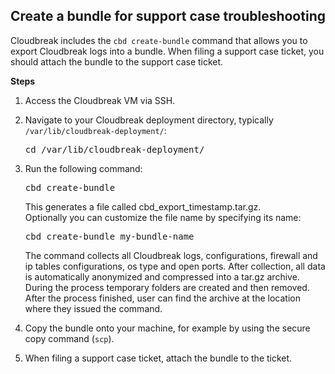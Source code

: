 ## Create a bundle for support case troubleshooting 

Cloudbreak includes the `cbd create-bundle` command that allows you to export Cloudbreak logs into a bundle. When filing a support case ticket, you should attach the bundle to the support case ticket. 

**Steps** 
 
1. Access the Cloudbreak VM via SSH.

2. Navigate to your Cloudbreak deployment directory, typically `/var/lib/cloudbreak-deployment/`: 

    <pre>cd /var/lib/cloudbreak-deployment/</pre> 

3. Run the following command:  

    <pre>cbd create-bundle</pre>
    
    This generates a file called cbd_export_timestamp.tar.gz.   
    Optionally you can customize the file name by specifying its name:  
    
    <pre>cbd create-bundle my-bundle-name</pre> 

    The command collects all Cloudbreak logs, configurations, firewall and ip tables configurations, os type and open ports. After collection, all data is automatically anonymized and compressed into a tar.gz archive. During the process temporary folders are created and then removed. After the process finished, user can find the archive at the location where they issued the command.
    
4. Copy the bundle onto your machine, for example by using the secure copy command (`scp`).   

5. When filing a support case ticket, attach the bundle to the  ticket.


